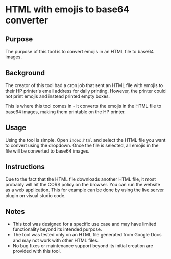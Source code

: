 # HTML with emojis to base64 converter

## Purpose

The purpose of this tool is to convert emojis in an HTML file to base64 images. 

## Background

The creator of this tool had a cron job that sent an HTML file with emojis to their HP printer's email address for daily printing. However, the printer could not print emojis and instead printed empty boxes. 

This is where this tool comes in - it converts the emojis in the HTML file to base64 images, making them printable on the HP printer.

## Usage

Using the tool is simple. Open `index.html` and select the HTML file you want to convert using the dropdown. Once the file is selected, all emojis in the file will be converted to base64 images.

## Instructions

Due to the fact that the HTML file downloads another HTML file, it most probably will hit the CORS policy on the browser. You can run the website as a web application. This for example can be done by using the [live server](https://marketplace.visualstudio.com/items?itemName=ritwickdey.LiveServer) plugin on visual studio code.

## Notes

- This tool was designed for a specific use case and may have limited functionality beyond its intended purpose.
- The tool was tested only on an HTML file generated from Google Docs and may not work with other HTML files.
- No bug fixes or maintenance support beyond its initial creation are provided with this tool.
